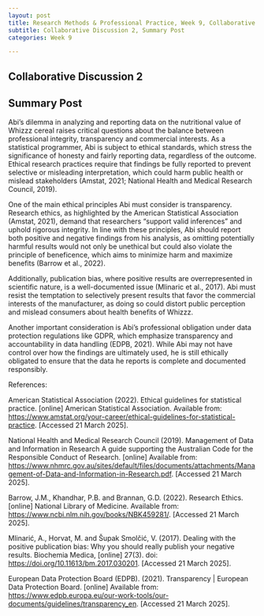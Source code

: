 ```yaml
---
layout: post
title: Research Methods & Professional Practice, Week 9, Collaborative Discussion 2, Summary Post
subtitle: Collaborative Discussion 2, Summary Post
categories: Week 9

--- 
```


## Collaborative Discussion 2
## Summary Post

Abi’s dilemma in analyzing and reporting data on the nutritional value of Whizzz cereal raises critical questions about the balance between professional integrity, transparency and commercial interests. As a statistical programmer, Abi is subject to ethical standards, which stress the significance of honesty and fairly reporting data, regardless of the outcome. Ethical research practices require that findings be fully reported to prevent selective or misleading interpretation, which could harm public health or mislead stakeholders (Amstat, 2021; National Health and Medical Research Council, 2019).

One of the main ethical principles Abi must consider is transparency. Research ethics, as highlighted by the American Statistical Association (Amstat, 2021), demand that researchers “support valid inferences” and uphold rigorous integrity. In line with these principles, Abi should report both positive and negative findings from his analysis, as omitting potentially harmful results would not only be unethical but could also violate the principle of beneficence, which aims to minimize harm and maximize benefits (Barrow et al., 2022).

Additionally, publication bias, where positive results are overrepresented in scientific nature, is a well-documented issue (Mlinaric et al., 2017). Abi must resist the temptation to selectively present results that favor the commercial interests of the manufacturer, as doing so could distort public perception and mislead consumers about health benefits of Whizzz. 

Another important consideration is Abi’s professional obligation under data protection regulations like GDPR, which emphasize transparency and accountability in data handling (EDPB, 2021). While Abi may not have control over how the findings are ultimately used, he is still ethically obligated to ensure that the data he reports is complete and documented responsibly. 

References:

American Statistical Association (2022). Ethical guidelines for statistical practice. [online] American Statistical Association. Available from: https://www.amstat.org/your-career/ethical-guidelines-for-statistical-practice. [Accessed 21 March 2025].

National Health and Medical Research Council (2019). Management of Data and Information in Research A guide supporting the Australian Code for the Responsible Conduct of Research. [online] Available from: https://www.nhmrc.gov.au/sites/default/files/documents/attachments/Management-of-Data-and-Information-in-Research.pdf. [Accessed 21 March 2025].

Barrow, J.M., Khandhar, P.B. and Brannan, G.D. (2022). Research Ethics. [online] National Library of Medicine. Available from: https://www.ncbi.nlm.nih.gov/books/NBK459281/. [Accessed 21 March 2025].

Mlinarić, A., Horvat, M. and Šupak Smolčić, V. (2017). Dealing with the positive publication bias: Why you should really publish your negative results. Biochemia Medica, [online] 27(3). doi: https://doi.org/10.11613/bm.2017.030201. [Accessed 21 March 2025].

European Data Protection Board (EDPB). (2021). Transparency | European Data Protection Board. [online] Available from: https://www.edpb.europa.eu/our-work-tools/our-documents/guidelines/transparency_en. [Accessed 21 March 2025].

